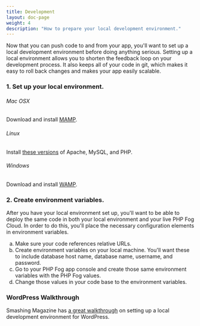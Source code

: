 ```yaml
---
title: Development
layout: doc-page
weight: 4
description: "How to prepare your local development environment."
---
```


Now that you can push code to and from your app, you'll want to set up a local development environment before doing anything serious. Setting up a local environment allows you to shorten the feedback loop on your development process. It also keeps all of your code in git, which makes it easy to roll back changes and makes your app easily scalable. 

### 1. Set up your local environment.

###### Mac OSX

Download and install <a href="http://www.mamp.info/en/index.html">MAMP</a>.

###### Linux

Install <a href="/faqs#version">these versions</a> of Apache, MySQL, and PHP.

###### Windows

Download and install <a href="http://www.wampserver.com/en/">WAMP</a>.

### 2. Create environment variables.

After you have your local environment set up, you'll want to be able to deploy the same code in both your local environment and your live PHP Fog Cloud. In order to do this, you'll place the necessary configuration elements in environment variables.

<ol>
<li type="a">Make sure your code references relative URLs.</li>
<li type="a">Create environment variables on your local machine. You'll want these to include database host name, database name, username, and password.</li>
<li type="a">Go to your PHP Fog app console and create those same environment variables with the PHP Fog values.</li>
<li type="a">Change those values in your code base to the environment variables.</li>
</ol>


### WordPress Walkthrough

Smashing Magazine has [a great walkthrough](http://wp.smashingmagazine.com/2011/09/28/developing-wordpress-locally-with-mamp/) on setting up a local development environment for WordPress.
